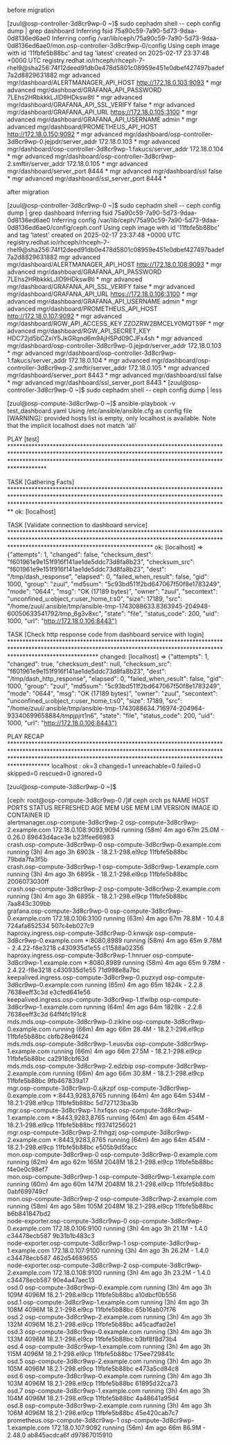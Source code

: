 before migration

[zuul@osp-controller-3d8cr9wp-0 ~]$ sudo cephadm shell -- ceph config dump | grep dashboard
Inferring fsid 75a90c59-7a90-5d73-9daa-0d8136ed6ae0
Inferring config /var/lib/ceph/75a90c59-7a90-5d73-9daa-0d8136ed6ae0/mon.osp-controller-3d8cr9wp-0/config
Using ceph image with id '11fbfe5b88bc' and tag 'latest' created on 2025-02-17 23:37:48 +0000 UTC
registry.redhat.io/rhceph/rhceph-7-rhel9@sha256:74f12deed91db0e478d5801c08959e451e0dbef427497badef7a2d8829631882
mgr                                                    advanced  mgr/dashboard/ALERTMANAGER_API_HOST                         http://172.18.0.103:9093                                          * 
mgr                                                    advanced  mgr/dashboard/GRAFANA_API_PASSWORD                          7LEhs2HRbkkkLJID9HDksw8tl                                         * 
mgr                                                    advanced  mgr/dashboard/GRAFANA_API_SSL_VERIFY                        false                                                             * 
mgr                                                    advanced  mgr/dashboard/GRAFANA_API_URL                               https://172.18.0.105:3100                                         * 
mgr                                                    advanced  mgr/dashboard/GRAFANA_API_USERNAME                          admin                                                             * 
mgr                                                    advanced  mgr/dashboard/PROMETHEUS_API_HOST                           http://172.18.0.150:9092                                          * 
mgr                                                    advanced  mgr/dashboard/osp-controller-3d8cr9wp-0.jejpdr/server_addr  172.18.0.103                                                      * 
mgr                                                    advanced  mgr/dashboard/osp-controller-3d8cr9wp-1.fakucs/server_addr  172.18.0.104                                                      * 
mgr                                                    advanced  mgr/dashboard/osp-controller-3d8cr9wp-2.smftir/server_addr  172.18.0.105                                                      * 
mgr                                                    advanced  mgr/dashboard/server_port                                   8444                                                              * 
mgr                                                    advanced  mgr/dashboard/ssl                                           false                                                             * 
mgr                                                    advanced  mgr/dashboard/ssl_server_port                               8444                                                              * 



after migration

[zuul@osp-controller-3d8cr9wp-0 ~]$ sudo cephadm shell -- ceph config dump | grep dashboard
Inferring fsid 75a90c59-7a90-5d73-9daa-0d8136ed6ae0
Inferring config /var/lib/ceph/75a90c59-7a90-5d73-9daa-0d8136ed6ae0/config/ceph.conf
Using ceph image with id '11fbfe5b88bc' and tag 'latest' created on 2025-02-17 23:37:48 +0000 UTC
registry.redhat.io/rhceph/rhceph-7-rhel9@sha256:74f12deed91db0e478d5801c08959e451e0dbef427497badef7a2d8829631882
mgr                                                    advanced  mgr/dashboard/ALERTMANAGER_API_HOST                         http://172.18.0.108:9093                                          * 
mgr                                                    advanced  mgr/dashboard/GRAFANA_API_PASSWORD                          7LEhs2HRbkkkLJID9HDksw8tl                                         * 
mgr                                                    advanced  mgr/dashboard/GRAFANA_API_SSL_VERIFY                        false                                                             * 
mgr                                                    advanced  mgr/dashboard/GRAFANA_API_URL                               https://172.18.0.106:3100                                         * 
mgr                                                    advanced  mgr/dashboard/GRAFANA_API_USERNAME                          admin                                                             * 
mgr                                                    advanced  mgr/dashboard/PROMETHEUS_API_HOST                           http://172.18.0.107:9092                                          * 
mgr                                                    advanced  mgr/dashboard/RGW_API_ACCESS_KEY                            ZZOZRW2BMCELY0MQT59F                                              * 
mgr                                                    advanced  mgr/dashboard/RGW_API_SECRET_KEY                            HDC72jd5bCZxiY5JkGRqnd6m9AjHSPd09CJFx4sh                          * 
mgr                                                    advanced  mgr/dashboard/osp-controller-3d8cr9wp-0.jejpdr/server_addr  172.18.0.103                                                      * 
mgr                                                    advanced  mgr/dashboard/osp-controller-3d8cr9wp-1.fakucs/server_addr  172.18.0.104                                                      * 
mgr                                                    advanced  mgr/dashboard/osp-controller-3d8cr9wp-2.smftir/server_addr  172.18.0.105                                                      * 
mgr                                                    advanced  mgr/dashboard/server_port                                   8443                                                              * 
mgr                                                    advanced  mgr/dashboard/ssl                                           false                                                             * 
mgr                                                    advanced  mgr/dashboard/ssl_server_port                               8443                                                              * 
[zuul@osp-controller-3d8cr9wp-0 ~]$ sudo cephadm shell -- ceph config dump | less




[zuul@osp-compute-3d8cr9wp-0 ~]$ ansible-playbook -v test_dashboard.yaml 
Using /etc/ansible/ansible.cfg as config file
[WARNING]: provided hosts list is empty, only localhost is available. Note that the implicit localhost does not match 'all'

PLAY [test] **********************************************************************************************************************************************************************************************************************************

TASK [Gathering Facts] ***********************************************************************************************************************************************************************************************************************
ok: [localhost]

TASK [Validate connection to dashboard service] **********************************************************************************************************************************************************************************************
ok: [localhost] => {"attempts": 1, "changed": false, "checksum_dest": "f601961e9e151f916f141ae1de5ddc73d8fa8b23", "checksum_src": "f601961e9e151f916f141ae1de5ddc73d8fa8b23", "dest": "/tmp/dash_response", "elapsed": 0, "failed_when_result": false, "gid": 1000, "group": "zuul", "md5sum": "5c93bd511f2bd647067f50f8e1783249", "mode": "0644", "msg": "OK (17189 bytes)", "owner": "zuul", "secontext": "unconfined_u:object_r:user_home_t:s0", "size": 17189, "src": "/home/zuul/.ansible/tmp/ansible-tmp-1743088633.8363945-204948-60050633541792/tmp_6g3v8xc", "state": "file", "status_code": 200, "uid": 1000, "url": "http://172.18.0.106:8443"}

TASK [Check http response code from dashboard service with login] ****************************************************************************************************************************************************************************
changed: [localhost] => {"attempts": 1, "changed": true, "checksum_dest": null, "checksum_src": "f601961e9e151f916f141ae1de5ddc73d8fa8b23", "dest": "/tmp/dash_http_response", "elapsed": 0, "failed_when_result": false, "gid": 1000, "group": "zuul", "md5sum": "5c93bd511f2bd647067f50f8e1783249", "mode": "0644", "msg": "OK (17189 bytes)", "owner": "zuul", "secontext": "unconfined_u:object_r:user_home_t:s0", "size": 17189, "src": "/home/zuul/.ansible/tmp/ansible-tmp-1743088634.716974-204964-93340699658884/tmpjpjrt1n6", "state": "file", "status_code": 200, "uid": 1000, "url": "http://172.18.0.106:8443"}

PLAY RECAP ***********************************************************************************************************************************************************************************************************************************
localhost                  : ok=3    changed=1    unreachable=0    failed=0    skipped=0    rescued=0    ignored=0   

[zuul@osp-compute-3d8cr9wp-0 ~]$ 




[ceph: root@osp-compute-3d8cr9wp-0 /]# ceph orch ps
NAME                                              HOST                                PORTS                   STATUS         REFRESHED  AGE  MEM USE  MEM LIM  VERSION           IMAGE ID      CONTAINER ID  
alertmanager.osp-compute-3d8cr9wp-2               osp-compute-3d8cr9wp-2.example.com  172.18.0.108:9093,9094  running (58m)     4m ago  67m    25.0M        -  0.26.0            89643d4ace3e  b23ffee66983  
crash.osp-compute-3d8cr9wp-0                      osp-compute-3d8cr9wp-0.example.com                          running (3h)      4m ago   3h    6903k        -  18.2.1-298.el9cp  11fbfe5b88bc  79bda7fa3f5b  
crash.osp-compute-3d8cr9wp-1                      osp-compute-3d8cr9wp-1.example.com                          running (3h)      4m ago   3h    6895k        -  18.2.1-298.el9cp  11fbfe5b88bc  2006073030ff  
crash.osp-compute-3d8cr9wp-2                      osp-compute-3d8cr9wp-2.example.com                          running (3h)      4m ago   3h    6895k        -  18.2.1-298.el9cp  11fbfe5b88bc  7aa843c309bb  
grafana.osp-compute-3d8cr9wp-0                    osp-compute-3d8cr9wp-0.example.com  172.18.0.106:3100       running (63m)     4m ago  67m    78.8M        -  10.4.8            724afa652534  507c4eb027c9  
haproxy.ingress.osp-compute-3d8cr9wp-0.knwsjk     osp-compute-3d8cr9wp-0.example.com  *:8080,8989             running (58m)     4m ago  65m    9.78M        -  2.4.22-f8e3218    c430935d1e55  c11588a02356  
haproxy.ingress.osp-compute-3d8cr9wp-1.hnruer     osp-compute-3d8cr9wp-1.example.com  *:8080,8989             running (58m)     4m ago  65m    9.78M        -  2.4.22-f8e3218    c430935d1e55  71d998e8a7bc  
keepalived.ingress.osp-compute-3d8cr9wp-0.puzxyd  osp-compute-3d8cr9wp-0.example.com                          running (65m)     4m ago  65m    1824k        -  2.2.8             7638eeff3c3d  e3cfed641e56  
keepalived.ingress.osp-compute-3d8cr9wp-1.tfwlbp  osp-compute-3d8cr9wp-1.example.com                          running (64m)     4m ago  64m    1828k        -  2.2.8             7638eeff3c3d  64ff4fc191c8  
mds.mds.osp-compute-3d8cr9wp-0.ziklne             osp-compute-3d8cr9wp-0.example.com                          running (66m)     4m ago  66m    28.4M        -  18.2.1-298.el9cp  11fbfe5b88bc  cbfb28e9f424  
mds.mds.osp-compute-3d8cr9wp-1.eusvbx             osp-compute-3d8cr9wp-1.example.com                          running (66m)     4m ago  66m    27.5M        -  18.2.1-298.el9cp  11fbfe5b88bc  ca2918cbf63d  
mds.mds.osp-compute-3d8cr9wp-2.edzbip             osp-compute-3d8cr9wp-2.example.com                          running (66m)     4m ago  66m    30.8M        -  18.2.1-298.el9cp  11fbfe5b88bc  9fb467839a17  
mgr.osp-compute-3d8cr9wp-0.sjkzpf                 osp-compute-3d8cr9wp-0.example.com  *:8443,9283,8765        running (64m)     4m ago  64m     534M        -  18.2.1-298.el9cp  11fbfe5b88bc  5d727123ba3b  
mgr.osp-compute-3d8cr9wp-1.hxfqsn                 osp-compute-3d8cr9wp-1.example.com  *:8443,9283,8765        running (64m)     4m ago  64m     454M        -  18.2.1-298.el9cp  11fbfe5b88bc  f93741256021  
mgr.osp-compute-3d8cr9wp-2.fhhgzj                 osp-compute-3d8cr9wp-2.example.com  *:8443,9283,8765        running (64m)     4m ago  64m     454M        -  18.2.1-298.el9cp  11fbfe5b88bc  e505b9d5facc  
mon.osp-compute-3d8cr9wp-0                        osp-compute-3d8cr9wp-0.example.com                          running (62m)     4m ago  62m     165M    2048M  18.2.1-298.el9cp  11fbfe5b88bc  f4e0e0c98ef7  
mon.osp-compute-3d8cr9wp-1                        osp-compute-3d8cr9wp-1.example.com                          running (60m)     4m ago  60m     147M    2048M  18.2.1-298.el9cp  11fbfe5b88bc  0abf699749cf  
mon.osp-compute-3d8cr9wp-2                        osp-compute-3d8cr9wp-2.example.com                          running (58m)     4m ago  58m     105M    2048M  18.2.1-298.el9cp  11fbfe5b88bc  b6b841847bd2  
node-exporter.osp-compute-3d8cr9wp-0              osp-compute-3d8cr9wp-0.example.com  172.18.0.106:9100       running (3h)      4m ago   3h    21.1M        -  1.4.0             c34478ecb587  9b31b1b483c3  
node-exporter.osp-compute-3d8cr9wp-1              osp-compute-3d8cr9wp-1.example.com  172.18.0.107:9100       running (3h)      4m ago   3h    26.2M        -  1.4.0             c34478ecb587  462d54689655  
node-exporter.osp-compute-3d8cr9wp-2              osp-compute-3d8cr9wp-2.example.com  172.18.0.108:9100       running (3h)      4m ago   3h    23.2M        -  1.4.0             c34478ecb587  90e4a47aec13  
osd.0                                             osp-compute-3d8cr9wp-0.example.com                          running (3h)      4m ago   3h     109M    4096M  18.2.1-298.el9cp  11fbfe5b88bc  a10dbcf0b556  
osd.1                                             osp-compute-3d8cr9wp-1.example.com                          running (3h)      4m ago   3h     108M    4096M  18.2.1-298.el9cp  11fbfe5b88bc  65b16ab07f76  
osd.2                                             osp-compute-3d8cr9wp-2.example.com                          running (3h)      4m ago   3h     132M    4096M  18.2.1-298.el9cp  11fbfe5b88bc  a45cadfad2e1  
osd.3                                             osp-compute-3d8cr9wp-0.example.com                          running (3h)      4m ago   3h     133M    4096M  18.2.1-298.el9cp  11fbfe5b88bc  b3bf8f8d73b4  
osd.4                                             osp-compute-3d8cr9wp-1.example.com                          running (3h)      4m ago   3h     115M    4096M  18.2.1-298.el9cp  11fbfe5b88bc  175ee729841c  
osd.5                                             osp-compute-3d8cr9wp-2.example.com                          running (3h)      4m ago   3h     105M    4096M  18.2.1-298.el9cp  11fbfe5b88bc  e473a5cd84c8  
osd.6                                             osp-compute-3d8cr9wp-0.example.com                          running (3h)      4m ago   3h     103M    4096M  18.2.1-298.el9cp  11fbfe5b88bc  61895d32ca73  
osd.7                                             osp-compute-3d8cr9wp-1.example.com                          running (3h)      4m ago   3h     104M    4096M  18.2.1-298.el9cp  11fbfe5b88bc  4a48641a95d4  
osd.8                                             osp-compute-3d8cr9wp-2.example.com                          running (3h)      4m ago   3h     106M    4096M  18.2.1-298.el9cp  11fbfe5b88bc  45e420cab7c7  
prometheus.osp-compute-3d8cr9wp-1                 osp-compute-3d8cr9wp-1.example.com  172.18.0.107:9092       running (56m)     4m ago  66m    86.9M        -  2.48.0            ab845acdca6f  d97867015910  


